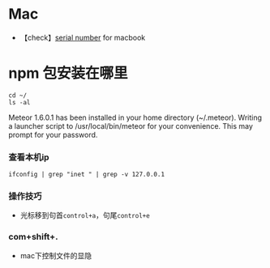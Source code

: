 # Mac
- 【check】[serial number](https://checkcoverage.apple.com/cn/zh/) for macbook
# npm 包安装在哪里
```
cd ~/
ls -al
```
Meteor 1.6.0.1 has been installed in your home directory (~/.meteor).
Writing a launcher script to /usr/local/bin/meteor for your convenience.
This may prompt for your password.

### 查看本机ip
```
ifconfig | grep "inet " | grep -v 127.0.0.1
```
### 操作技巧
- 光标移到句首`control+a`，句尾`control+e`
### com+shift+.
- mac下控制文件的显隐

